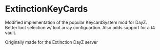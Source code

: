 # ExtinctionKeyCards

Modified implementation of the popular KeycardSystem mod for DayZ. Better loot selection w/ loot array configuartion. Also adds support for a t4 vault.

Originally made for the Extinction DayZ server
